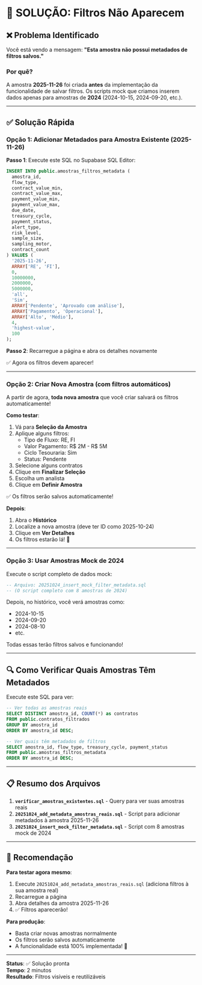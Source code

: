 # 🔧 SOLUÇÃO: Filtros Não Aparecem

## ❌ Problema Identificado

Você está vendo a mensagem: **"Esta amostra não possui metadados de filtros salvos."**

### Por quê?

A amostra **2025-11-26** foi criada **antes** da implementação da funcionalidade de salvar filtros. Os scripts mock que criamos inserem dados apenas para amostras de **2024** (2024-10-15, 2024-09-20, etc.).

---

## ✅ Solução Rápida

### Opção 1: Adicionar Metadados para Amostra Existente (2025-11-26)

**Passo 1**: Execute este SQL no Supabase SQL Editor:

```sql
INSERT INTO public.amostras_filtros_metadata (
  amostra_id,
  flow_type,
  contract_value_min,
  contract_value_max,
  payment_value_min,
  payment_value_max,
  due_date,
  treasury_cycle,
  payment_status,
  alert_type,
  risk_level,
  sample_size,
  sampling_motor,
  contract_count
) VALUES (
  '2025-11-26',
  ARRAY['RE', 'FI'],
  0,
  10000000,
  2000000,
  5000000,
  'all',
  'Sim',
  ARRAY['Pendente', 'Aprovado com análise'],
  ARRAY['Pagamento', 'Operacional'],
  ARRAY['Alto', 'Médio'],
  4,
  'highest-value',
  100
);
```

**Passo 2**: Recarregue a página e abra os detalhes novamente

✅ Agora os filtros devem aparecer!

---

### Opção 2: Criar Nova Amostra (com filtros automáticos)

A partir de agora, **toda nova amostra** que você criar salvará os filtros automaticamente!

**Como testar**:

1. Vá para **Seleção da Amostra**
2. Aplique alguns filtros:
   - Tipo de Fluxo: RE, FI
   - Valor Pagamento: R$ 2M - R$ 5M
   - Ciclo Tesouraria: Sim
   - Status: Pendente
3. Selecione alguns contratos
4. Clique em **Finalizar Seleção**
5. Escolha um analista
6. Clique em **Definir Amostra**

✅ Os filtros serão salvos automaticamente!

**Depois**:
1. Abra o **Histórico**
2. Localize a nova amostra (deve ter ID como 2025-10-24)
3. Clique em **Ver Detalhes**
4. Os filtros estarão lá! 🎉

---

### Opção 3: Usar Amostras Mock de 2024

Execute o script completo de dados mock:

```sql
-- Arquivo: 20251024_insert_mock_filter_metadata.sql
-- (O script completo com 8 amostras de 2024)
```

Depois, no histórico, você verá amostras como:
- 2024-10-15
- 2024-09-20
- 2024-08-10
- etc.

Todas essas terão filtros salvos e funcionando!

---

## 🔍 Como Verificar Quais Amostras Têm Metadados

Execute este SQL para ver:

```sql
-- Ver todas as amostras reais
SELECT DISTINCT amostra_id, COUNT(*) as contratos
FROM public.contratos_filtrados
GROUP BY amostra_id
ORDER BY amostra_id DESC;

-- Ver quais têm metadados de filtros
SELECT amostra_id, flow_type, treasury_cycle, payment_status
FROM public.amostras_filtros_metadata
ORDER BY amostra_id DESC;
```

---

## 📋 Resumo dos Arquivos

1. **`verificar_amostras_existentes.sql`** - Query para ver suas amostras reais
2. **`20251024_add_metadata_amostras_reais.sql`** - Script para adicionar metadados à amostra 2025-11-26
3. **`20251024_insert_mock_filter_metadata.sql`** - Script com 8 amostras mock de 2024

---

## 🎯 Recomendação

**Para testar agora mesmo**:
1. Execute `20251024_add_metadata_amostras_reais.sql` (adiciona filtros à sua amostra real)
2. Recarregue a página
3. Abra detalhes da amostra 2025-11-26
4. ✅ Filtros aparecerão!

**Para produção**:
- Basta criar novas amostras normalmente
- Os filtros serão salvos automaticamente
- A funcionalidade está 100% implementada! 🚀

---

**Status**: ✅ Solução pronta  
**Tempo**: 2 minutos  
**Resultado**: Filtros visíveis e reutilizáveis
